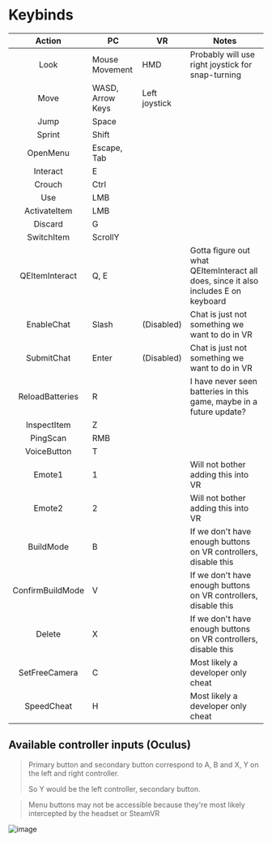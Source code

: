 # Keybinds

|      Action      | PC               | VR            | Notes                                                                               |
| :--------------: | ---------------- | ------------- | ----------------------------------------------------------------------------------- |
|       Look       | Mouse Movement   | HMD           | Probably will use right joystick for snap-turning                                   |
|       Move       | WASD, Arrow Keys | Left joystick |                                                                                     |
|       Jump       | Space            |               |                                                                                     |
|      Sprint      | Shift            |               |                                                                                     |
|     OpenMenu     | Escape, Tab      |               |                                                                                     |
|     Interact     | E                |               |                                                                                     |
|      Crouch      | Ctrl             |               |                                                                                     |
|       Use        | LMB              |               |                                                                                     |
|   ActivateItem   | LMB              |               |                                                                                     |
|     Discard      | G                |               |                                                                                     |
|    SwitchItem    | ScrollY          |               |                                                                                     |
|  QEItemInteract  | Q, E             |               | Gotta figure out what QEItemInteract all does, since it also includes E on keyboard |
|    EnableChat    | Slash            | (Disabled)    | Chat is just not something we want to do in VR                                      |
|    SubmitChat    | Enter            | (Disabled)    | Chat is just not something we want to do in VR                                      |
| ReloadBatteries  | R                |               | I have never seen batteries in this game, maybe in a future update?                 |
|   InspectItem    | Z                |               |                                                                                     |
|     PingScan     | RMB              |               |                                                                                     |
|   VoiceButton    | T                |               |                                                                                     |
|      Emote1      | 1                |               | Will not bother adding this into VR                                                 |
|      Emote2      | 2                |               | Will not bother adding this into VR                                                 |
|    BuildMode     | B                |               | If we don't have enough buttons on VR controllers, disable this                     |
| ConfirmBuildMode | V                |               | If we don't have enough buttons on VR controllers, disable this                     |
|      Delete      | X                |               | If we don't have enough buttons on VR controllers, disable this                     |
|  SetFreeCamera   | C                |               | Most likely a developer only cheat                                                  |
|    SpeedCheat    | H                |               | Most likely a developer only cheat                                                  |

## Available controller inputs (Oculus)

> Primary button and secondary button correspond to A, B and X, Y on the left and right controller.
>
> So Y would be the left controller, secondary button.

> Menu buttons may not be accessible because they're most likely intercepted by the headset or SteamVR

![image](https://github.com/DaXcess/lethalcompany-vr-plugin/assets/46288749/820ac975-000a-4409-9fd5-9e74f26e2978)

